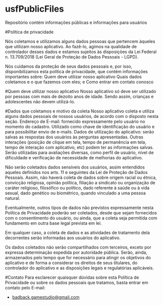 # usfPublicFiles
Repositório contém informações públicas e informações para usuários

#Política de privacidade

Nós coletamos e utilizamos alguns dados pessoas que pertencem àqueles que utilizam nosso aplicativo. Ao fazê-lo, agimos na qualidade de controlador desses dados e estamos sujeitos às disposições da Lei Federal n. 13.709/2018 (Lei Geral de Proteção de Dados Pessoais - LGPD).

Nós cuidamos da proteção de seus dados pessoais e, por isso, disponibilizamos esta política de privacidade, que contém informações importantes sobre:
Quem deve utilizar nosso aplicativo
Quais dados coletamos e o que fazemos com eles; e
Como entrar em contato conosco

#Quem deve utilizar nosso aplicativo
Nosso aplicativo só deve ser utilizado por pessoas com mais de dezoito anos de idade. Sendo assim, crianças e adolescentes não devem utilizá-lo.

#Dados que coletamos e motivo da coleta
Nosso aplicativo coleta e utiliza alguns dados pessoais de nossos usuários, de acordo com o disposto nesta seção.
Endereço de E-mail: fornecido expressamente pelo usuário no momento do cadastro. Utilizado como chave de identificação do usuário e para possibilitar envio de e-mails.
 Dados de utilização do aplicativo: serão salvas as respostas dos usuários às perguntas apresentadas. Outras interações (posição de clique em tela, tempo de permanência em tela, tempo de interação com aplicativo, etc) podem ter as informações salvas. Serão utilizadas para avaliações diversas, como perfil de usuário, nível de dificuldade e verificação de necessidade de melhorias do aplicativo.

Não serão coletados dados sensíveis dos usuários, assim entendidos aqueles definidos nos arts. 11 e seguintes da Lei de Proteção de Dados Pessoais. Assim, não haverá coleta de dados sobre origem racial ou étnica, convicção religiosa, opinião política, filiação a sindicato ou organização de caráter religioso, filosófico ou político, dado referente à saúde ou à vida sexual, dado genético ou biométrico, quando vinculado a uma pessoa natural.

Eventualmente, outros tipos de dados não previstos expressamente nesta Política de Privacidade poderão ser coletados, desde que sejam fornecidos com o consentimento do usuário, ou ainda, que a coleta seja permitida com fundamento em outra base legal prevista em lei.

Em qualquer caso, a coleta de dados e as atividades de tratamento dela decorrentes serão informadas aos usuários do aplicativo.

Os dados coletados não serão compartilhados com terceiros, exceto por expressa determinação expedida por autoridade pública. Serão, ainda, armazenados pelo tempo que for necessário para atingir os objetivos do aplicativo e de forma a considerar os direitos de seus titulares, do controlador do aplicativo e as disposições legais e regulatórias aplicáveis.

#Contato
Para esclarecer quaisquer dúvidas sobre esta Política de Privacidade ou sobre os dados pessoais que tratamos, basta entrar em contato pelo E-mail:
 - badback.gamestudio@gmail.com
